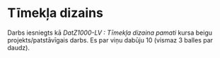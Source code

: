 # Tīmekļa dizains


Darbs iesniegts kā *DatZ1000-LV : Tīmekļa dizaina pamati* kursa beigu projekts/patstāvīgais darbs. Es par viņu dabūju 10 (vismaz 3 balles par daudz).
